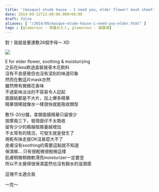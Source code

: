 ```yaml
---
title: '[masque] etude house - I need you, elder flower! mask sheet'
date: 2014-09-12T22:00:00.000+08:00
draft: false
aliases: [ "/2014/09/masque-etude-house-i-need-you-elder.html" ]
tags : [glamorous - 保養おたく, glamorous - 面膜魂]
---
```


對！我就是要連敷26個字母～ XD  

![](/images/etudehousee.jpg)

E for elder flower, soothing & moisturizing  
之前在ikea飲過盒裝接骨木花飲料  
沒有不良感覺但也沒有深刻的味道印象  
然而在敷這片mask亦然  
雖然帶有微微花香味  
不過氣味淡淡的不容易令人記起  
面膜紙都是不大片，加上爆多精華  
精華很稀就像水一樣很快就能吸收類型  
  
敷15-20分鐘，拿開面膜精華只留很少  
按摩兩三下，發現面仔不太吸收  
留有少少的屑越按屑量越增加  
不太常有的情況，可發生就是發生了  
用乾布抹走就OK沒甚麼大不了  
皮膚沒有soothing的需要這點就不知道  
保濕嘛... 只有很輕微很輕微這樣  
肌膚稍微稍微軟滑而moisturizer一定要塗  
所以不太覺得很保濕當然也沒有鎖水的滋潤感  
  
這塊不太適合我  
  
～完～
